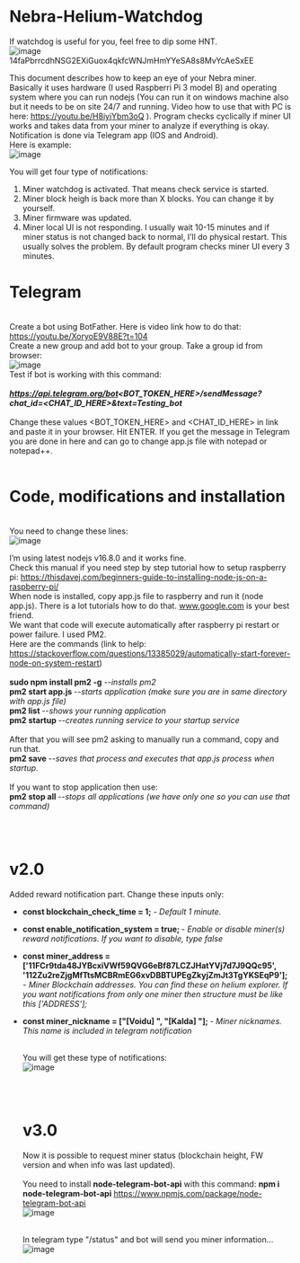 # Nebra-Helium-Watchdog

If watchdog is useful for you, feel free to dip some HNT. <br>
![image](https://user-images.githubusercontent.com/90242002/132324949-22135e10-5531-447a-a50b-f93de121b63f.png) <br>
14faPbrrcdhNSG2EXiGuox4qkfcWNJmHmYYeSA8s8MvYcAeSxEE<br>

  This document describes how to keep an eye of your Nebra miner.<br>
  Basically it uses hardware (I used Raspberri Pi 3 model B) and operating system where you can run nodejs (You can run it on windows machine also but it needs to be on site 24/7 and running. Video how to use that with PC is here: https://youtu.be/H8iyiYbm3oQ ). Program checks cyclically if miner UI works and takes data from your miner to analyze if everything is okay. Notification is done via Telegram app (IOS and Android). <br>Here is example: <br>
![image](https://user-images.githubusercontent.com/90242002/132312920-946ac422-9b8c-4180-b135-c6a88c61ae07.png) <br>

You will get four type of notifications:
1. Miner watchdog is activated. That means check service is started.
2. Miner block heigh is back more than X blocks. You can change it by yourself.
3. Miner firmware was updated.
4. Miner local UI is not responding. I usually wait 10-15 minutes and if miner status is not changed back to normal, I’ll do physical restart. This usually solves the problem.
By default program checks miner UI every 3 minutes.

<b><h1>Telegram</h1></b><br>
Create a bot using BotFather. Here is video link how to do that:
https://youtu.be/XoryoE9V88E?t=104 <br>
Create a new group and add bot to your group.
Take a group id from browser:<br>
![image](https://user-images.githubusercontent.com/90242002/132314917-2bcb191c-98be-4aa0-91a6-1d0933d51fd9.png)<br>
Test if bot is working with this command:<br><br>
<i><b>https://api.telegram.org/bot<BOT_TOKEN_HERE>/sendMessage?chat_id=<CHAT_ID_HERE>&text=Testing_bot</b></i><br><br>
Change these values <BOT_TOKEN_HERE> and <CHAT_ID_HERE> in link and paste it in your browser.
Hit ENTER.
If you get the message in Telegram you are done in here and can go to change app.js file with notepad or notepad++.<br><br>
  <b><h1>Code, modifications and installation</h1></b><br>
You need to change these lines:<br>
![image](https://user-images.githubusercontent.com/90242002/132315153-d01b1a07-1ec0-4199-b2cb-372a4f50b017.png)

I’m using latest nodejs v16.8.0 and it works fine. <br>
Check this manual if you need step by step tutorial how to setup raspberry pi:
https://thisdavej.com/beginners-guide-to-installing-node-js-on-a-raspberry-pi/<br>
When node is installed, copy app.js file to raspberry and run it (node app.js). There is a lot tutorials
how to do that. www.google.com is your best friend.<br>
We want that code will execute automatically after raspberry pi restart or power failure.
I used PM2.<br>
Here are the commands (link to help: https://stackoverflow.com/questions/13385029/automatically-start-forever-node-on-system-restart) <br><br>
  <b>sudo npm install pm2 -g</b> <i>--installs pm2</i><br>
  <b>pm2 start app.js </b><i>--starts application (make sure you are in same directory with app.js file)</i><br>
  <b>pm2 list </b><i>--shows your running application</i><br>
  <b>pm2 startup </b><i>--creates running service to your startup service</i><br><br>
After that you will see pm2 asking to manually run a command, copy and run that.<br>
  <b>pm2 save </b><i>--saves that process and executes that app.js process when startup.</i><br><br>
If you want to stop application then use:<br>
  <b>pm2 stop all </b><i>--stops all applications (we have only one so you can use that command)</i>
  
  <br><br><h1> v2.0</h1>
  Added reward notification part. Change these inputs only: <br>
  * <b>const blockchain_check_time = 1;</b> - 											<i>	Default 1 minute.</i><br>
* <b>const enable_notification_system = true;	</b> -								<i>	Enable or disable miner(s) reward notifications. If you want to disable, type false</i><br>
* <b>const miner_address = ['11FCr9tda48JYBcxiVWf59QVG6eBf87LCZJHatYVj7d7J9QQc95',
						'112Zu2reZjgMfTtsMCBRmEG6xvDBBTUPEgZkyjZmJt3TgYKSEqP9'];</b> - <i>Miner Blockchain addresses. You can find these on helium explorer. If you want notifications from only one miner then structure must be like this ['ADDRESS'];</i> <br>
* <b>const miner_nickname = ["[Voidu] ",
						"[Kalda] "]; 	</b> -										<i>Miner nicknames. This name is included in telegram notification</i>	<br> <br>
  
  You will get these type of notifications: <br>
  ![image](https://user-images.githubusercontent.com/90242002/132405957-a52299b8-a9ba-43c2-918d-372807eb1d9c.png)
	
  <br><br><h1> v3.0</h1>
  Now it is possible to request miner status (blockchain height, FW version and when info was last updated).<br><br>
	You need to install <b>node-telegram-bot-api</b> with this command: <b>npm i node-telegram-bot-api</b>
	https://www.npmjs.com/package/node-telegram-bot-api
	<br>![image](https://user-images.githubusercontent.com/90242002/133514600-010ae186-e9d5-435d-9ab3-d1e0ae18ee46.png)<br><br>
	
	In telegram type "/status" and bot will send you miner information...<br>
	![image](https://user-images.githubusercontent.com/90242002/133514806-3749c6e5-c996-45c4-af06-5d7c42769558.png)

	

	
